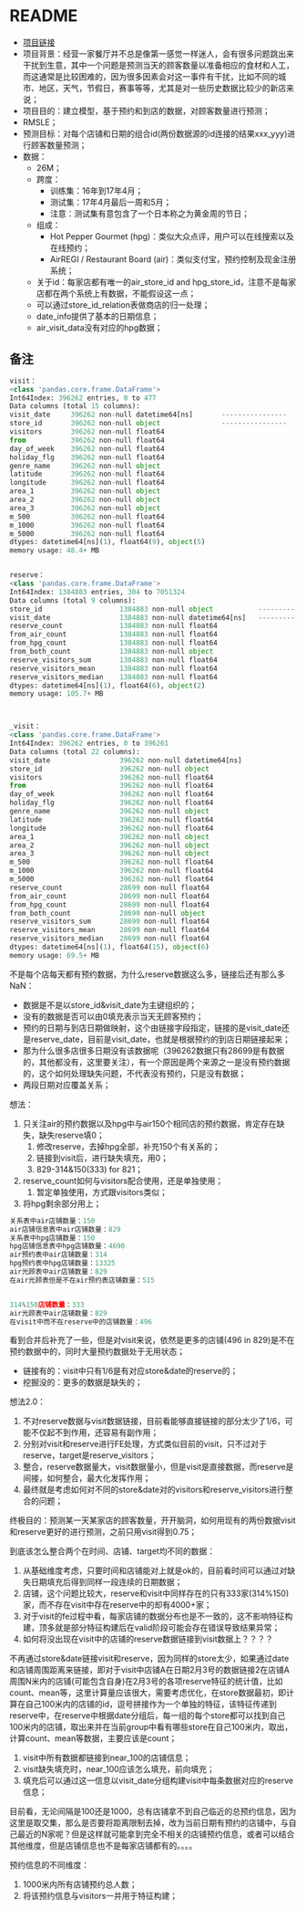 # README

- [项目链接](https://www.kaggle.com/c/recruit-restaurant-visitor-forecasting)
- 项目背景：经营一家餐厅并不总是像第一感觉一样迷人，会有很多问题跳出来干扰到生意，其中一个问题是预测当天的顾客数量以准备相应的食材和人工，而这通常是比较困难的，因为很多因素会对这一事件有干扰，比如不同的城市、地区，天气，节假日，赛事等等，尤其是对一些历史数据比较少的新店来说；
- 项目目的：建立模型，基于预约和到店的数据，对顾客数量进行预测；
- RMSLE；
- 预测目标：对每个店铺和日期的组合id(两份数据源的id连接的结果xxx_yyy)进行顾客数量预测；
- 数据：
    - 26M；
    - 跨度：
        - 训练集：16年到17年4月；
        - 测试集：17年4月最后一周和5月；
        - 注意：测试集有意包含了一个日本称之为黄金周的节日；
    - 组成：
        - Hot Pepper Gourmet (hpg)：类似大众点评，用户可以在线搜索以及在线预约；
        - AirREGI / Restaurant Board (air)：类似支付宝，预约控制及现金注册系统；
    - 关于id：每家店都有唯一的air_store_id and hpg_store_id，注意不是每家店都在两个系统上有数据，不能假设这一点；
    - 可以通过store_id_relation表做商店的归一处理；
    - date_info提供了基本的日期信息；
    - air_visit_data没有对应的hpg数据；

## 备注

```python
visit：
<class 'pandas.core.frame.DataFrame'>
Int64Index: 396262 entries, 0 to 477
Data columns (total 15 columns):
visit_date     396262 non-null datetime64[ns]       ----------------
store_id       396262 non-null object               ----------------
visitors       396262 non-null float64
from           396262 non-null float64
day_of_week    396262 non-null float64
holiday_flg    396262 non-null float64
genre_name     396262 non-null object
latitude       396262 non-null float64
longitude      396262 non-null float64
area_1         396262 non-null object
area_2         396262 non-null object
area_3         396262 non-null object
m_500          396262 non-null float64
m_1000         396262 non-null float64
m_5000         396262 non-null float64
dtypes: datetime64[ns](1), float64(9), object(5)
memory usage: 48.4+ MB


reserve：
<class 'pandas.core.frame.DataFrame'>
Int64Index: 1384883 entries, 304 to 7051324
Data columns (total 9 columns):
store_id                   1384883 non-null object           ----------------
visit_date                 1384883 non-null datetime64[ns]   ----------------
reserve_count              1384883 non-null float64
from_air_count             1384883 non-null float64
from_hpg_count             1384883 non-null float64
from_both_count            1384883 non-null object
reserve_visitors_sum       1384883 non-null float64
reserve_visitors_mean      1384883 non-null float64
reserve_visitors_median    1384883 non-null float64
dtypes: datetime64[ns](1), float64(6), object(2)
memory usage: 105.7+ MB



_visit：
<class 'pandas.core.frame.DataFrame'>
Int64Index: 396262 entries, 0 to 396261
Data columns (total 22 columns):
visit_date                 396262 non-null datetime64[ns]
store_id                   396262 non-null object
visitors                   396262 non-null float64
from                       396262 non-null float64
day_of_week                396262 non-null float64
holiday_flg                396262 non-null float64
genre_name                 396262 non-null object
latitude                   396262 non-null float64
longitude                  396262 non-null float64
area_1                     396262 non-null object
area_2                     396262 non-null object
area_3                     396262 non-null object
m_500                      396262 non-null float64
m_1000                     396262 non-null float64
m_5000                     396262 non-null float64
reserve_count              28699 non-null float64
from_air_count             28699 non-null float64
from_hpg_count             28699 non-null float64
from_both_count            28699 non-null object
reserve_visitors_sum       28699 non-null float64
reserve_visitors_mean      28699 non-null float64
reserve_visitors_median    28699 non-null float64
dtypes: datetime64[ns](1), float64(15), object(6)
memory usage: 69.5+ MB
```

不是每个店每天都有预约数据，为什么reserve数据这么多，链接后还有那么多NaN：
- 数据是不是以store_id&visit_date为主键组织的；
- 没有的数据是否可以由0填充表示当天无顾客预约；
- 预约的日期与到店日期做映射，这个由链接字段指定，链接的是visit_date还是reserve_date，目前是visit_date，也就是根据预约的到店日期链接起来；
- 那为什么很多店很多日期没有该数据呢（396262数据只有28699是有数据的，其他都没有，这里要关注），有一个原因是两个来源之一是没有预约数据的，这个如何处理缺失问题，不代表没有预约，只是没有数据；
- 两段日期对应覆盖关系；

想法：
1. 只关注air的预约数据以及hpg中与air150个相同店的预约数据，肯定存在缺失，缺失reserve填0；
    1. 修改reserve，去掉hpg全部，补充150个有关系的；
    2. 链接到visit后，进行缺失填充，用0；
    3. 829-314&150(333) for 821；
2. reserve_count如何与visitors配合使用，还是单独使用；
    1. 暂定单独使用，方式跟visitors类似；
3. 将hpg剩余部分用上；


```python
关系表中air店铺数量：150
air店铺信息表中air店铺数量：829
关系表中hpg店铺数量：150
hpg店铺信息表中hpg店铺数量：4690
air预约表中air店铺数量：314
hpg预约表中hpg店铺数量：13325
air光顾表中air店铺数量：829
在air光顾表但是不在air预约表店铺数量：515


314%150店铺数量：333
air光顾表中air店铺数量：829
在visit中而不在reserve中的店铺数量：496
```

看到合并后补充了一些，但是对visit来说，依然是更多的店铺(496 in 829)是不在预约数据中的，同时大量预约数据处于无用状态；
- 链接有的：visit中只有1/6是有对应store&date的reserve的；
- 挖掘没的：更多的数据是缺失的；

想法2.0：
1. 不对reserve数据与visit数据链接，目前看能够直接链接的部分太少了1/6，可能不仅起不到作用，还容易有副作用；
2. 分别对visit和reserve进行FE处理，方式类似目前的visit，只不过对于reserve，target是reserve_visitors；
3. 整合，reserve数据量大，visit数据量小，但是visit是直接数据，而reserve是间接，如何整合，最大化发挥作用；
4. 最终就是考虑如何对不同的store&date对的visitors和reserve_visitors进行整合的问题；

终极目的：预测某一天某家店的顾客数量，开开脑洞，如何用现有的两份数据visit和reserve更好的进行预测，之前只用visit得到0.75；

到底该怎么整合两个在时间、店铺、target均不同的数据：
1. 从基础维度考虑，只要时间和店铺能对上就是ok的，目前看时间可以通过对缺失日期填充后得到同样一段连续的日期数据；
2. 店铺，这个问题比较大，reserve和visit中同样存在的只有333家(314%150)家，而不存在visit中存在reserve中的却有4000+家；
3. 对于visit的fe过程中看，每家店铺的数据分布也是不一致的，这不影响特征构建，顶多就是部分特征构建后在valid阶段可能会存在错误导致结果异常；
4. 如何将没出现在visit中的店铺的reserve数据链接到visit数据上？？？？

不再通过store&date链接visit和reserve，因为同样的store太少，如果通过date和店铺周围距离来链接，即对于visit中店铺A在日期2月3号的数据链接2在店铺A周围N米内的店铺(可能包含自身)在2月3号的各项reserve特征的统计值，比如count、mean等，这里计算量应该很大，需要考虑优化，在store数据最初，即计算在自己100米内的店铺的id，逗号拼接作为一个单独的特征，该特征传递到reserve中，在reserve中根据date分组后，每一组的每个store都可以找到自己100米内的店铺，取出来并在当前group中看有哪些store在自己100米内，取出，计算count、mean等数据，主要应该是count；

1. visit中所有数据都链接到near_100的店铺信息；
2. visit缺失填充时，near_100应该怎么填充，前向填充；
3. 填充后可以通过这一信息以visit_date分组构建visit中每条数据对应的reserve信息；

目前看，无论间隔是100还是1000，总有店铺拿不到自己临近的总预约信息，因为这里是取交集，那么是否要将距离限制去掉，改为当前日期有预约的店铺中，与自己最近的N家呢？但是这样就可能拿到完全不相关的店铺预约信息，或者可以结合其他维度，但是店铺信息也不是每家店铺都有的。。。。

预约信息的不同维度：
1. 1000米内所有店铺预约总人数；
2. 将该预约信息与visitors一并用于特征构建；
